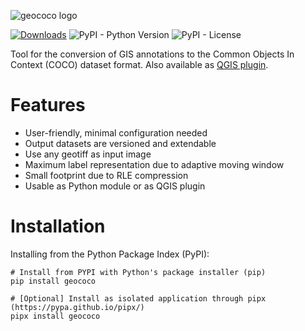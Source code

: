 ![geococo logo](https://github.com/jaspersiebring/GeoCOCO/assets/25051531/a5749794-7314-4a17-ae71-3d8015a5933c)

[![Downloads](https://static.pepy.tech/badge/libretro-finder)](https://pepy.tech/project/libretro-finder)
![PyPI - Python Version](https://img.shields.io/pypi/pyversions/libretro-finder)
![PyPI - License](https://img.shields.io/pypi/l/libretro-finder)

Tool for the conversion of GIS annotations to the Common Objects In Context (COCO) dataset format. Also available as [QGIS plugin](https://github.com/jaspersiebring/geococo-qgis-plugin).


# Features
- User-friendly, minimal configuration needed
- Output datasets are versioned and extendable
- Use any geotiff as input image
- Maximum label representation due to adaptive moving window
- Small footprint due to RLE compression
- Usable as Python module or as QGIS plugin

# Installation
Installing from the Python Package Index (PyPI):
````
# Install from PYPI with Python's package installer (pip)
pip install geococo

# [Optional] Install as isolated application through pipx (https://pypa.github.io/pipx/)
pipx install geococo



